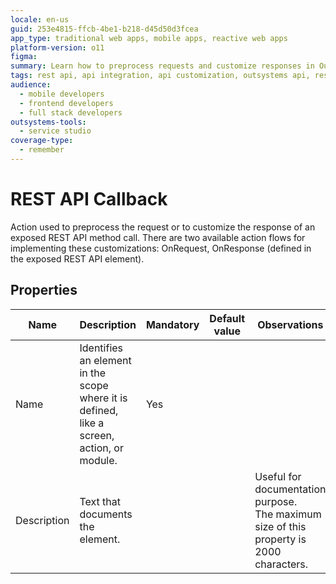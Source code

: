 ```yaml
---
locale: en-us
guid: 253e4815-ffcb-4be1-b218-d45d50d3fcea
app_type: traditional web apps, mobile apps, reactive web apps
platform-version: o11
figma:
summary: Learn how to preprocess requests and customize responses in OutSystems 11 (O11) using REST API Callback with OnRequest and OnResponse action flows.
tags: rest api, api integration, api customization, outsystems api, rest api callback
audience:
  - mobile developers
  - frontend developers
  - full stack developers
outsystems-tools:
  - service studio
coverage-type:
  - remember
---
```


# REST API Callback

Action used to preprocess the request or to customize the response of an exposed REST API method call. There are two available action flows for implementing these customizations: OnRequest, OnResponse (defined in the exposed REST API element).  

## Properties

<table markdown="1">
<thead>
<tr>
<th>Name</th>
<th>Description</th>
<th>Mandatory</th>
<th>Default value</th>
<th>Observations</th>
</tr>
</thead>
<tbody>
<tr>
<td title="Name">Name</td>
<td>Identifies an element in the scope where it is defined, like a screen, action, or module.</td>
<td>Yes</td>
<td></td>
<td></td>
</tr>
<tr>
<td title="Description">Description</td>
<td>Text that documents the element.</td>
<td></td>
<td></td>
<td>Useful for documentation purpose.<br/>The maximum size of this property is 2000 characters.</td>
</tr>
</tbody>
</table>

